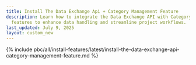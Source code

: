 ```yaml
---
title: Install The Data Exchange Api + Category Management Feature
description: Learn how to integrate the Data Exchange API with Category Management
  features to enhance data handling and streamline project workflows.
last_updated: July 9, 2025
layout: custom_new
---
```


{% include pbc/all/install-features/latest/install-the-data-exchange-api-category-management-feature.md %} <!-- To edit, see /_includes/pbc/all/install-features/202404.0/install-the-data-exchange-api-category-management-feature.md -->
